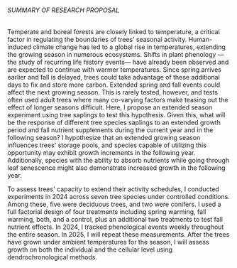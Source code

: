 ###### SUMMARY OF RESEARCH PROPOSAL

Temperate and boreal forests are closely linked to temperature, a critical factor in regulating the boundaries of trees’ seasonal activity. Human-induced climate change has led to a global rise in temperatures, extending the growing season in numerous ecosystems. Shifts in plant phenology —the study of recurring life history events— have already been observed and are expected to continue with warmer temperatures. Since spring arrives earlier and fall is delayed, trees could take advantage of these additional days to fix and store more carbon. Extended spring and fall events could affect the next growing season. This is rarely tested, however, and tests often used adult trees where many co-varying factors make teasing out the effect of longer seasons difficult. Here, I propose an extended season experiment using tree saplings to test this hypothesis. Given this, what will be the response of different tree species saplings to an extended growth period and fall nutrient supplements during the current year and in the following season? I hypothesize that an extended growing season influences trees' storage pools, and species capable of utilizing this opportunity may exhibit growth increments in the following year. Additionally, species with the ability to absorb nutrients while going through leaf senescence might also demonstrate increased growth in the following year.

To assess trees' capacity to extend their activity schedules, I conducted experiments in 2024 across seven tree species under controlled conditions. Among these, five were deciduous trees, and two were conifers. I used a full factorial design of four treatments including spring warming, fall warming, both, and a control, plus an additional two treatments to test fall nutrient effects. In 2024, I tracked phenological events weekly throughout the entire season. In 2025, I will repeat these measurements. After the trees have grown under ambient temperatures for the season, I will assess growth on both the individual and the cellular level using dendrochronological methods.

### 
